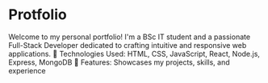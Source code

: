 # Protfolio
Welcome to my personal portfolio! I'm a BSc IT student and a passionate Full-Stack Developer dedicated to crafting intuitive and responsive web applications.  🔹 Technologies Used: HTML, CSS, JavaScript, React, Node.js, Express, MongoDB 🔹 Features: Showcases my projects, skills, and experience
